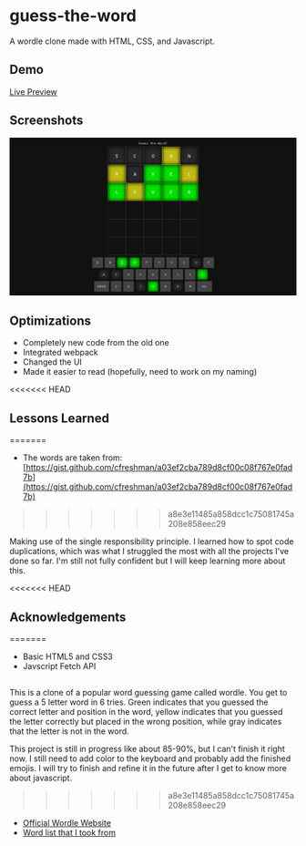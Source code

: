 # guess-the-word

A wordle clone made with HTML, CSS, and Javascript.

## Demo

[Live Preview](https://nevz9.github.io/wordle-project/)

## Screenshots

![App Screenshot](preview.png)

## Optimizations

- Completely new code from the old one
- Integrated webpack
- Changed the UI
- Made it easier to read (hopefully, need to work on my naming)

<<<<<<< HEAD
## Lessons Learned
=======
- The words are taken from: [https://gist.github.com/cfreshman/a03ef2cba789d8cf00c08f767e0fad7b](https://gist.github.com/cfreshman/a03ef2cba789d8cf00c08f767e0fad7b)
>>>>>>> a8e3e11485a858dcc1c75081745a208e858eec29

Making use of the single responsibility principle. I learned how to spot code duplications, which was what I struggled the most with all the projects I've done so far. I'm still not fully confident but I will keep learning more about this.

<<<<<<< HEAD
## Acknowledgements
=======
- Basic HTML5 and CSS3
- Javscript Fetch API

##

This is a clone of a popular word guessing game called wordle. You get to guess a 5 letter word in 6 tries. Green indicates that you guessed the correct letter and position in the word, yellow indicates that you guessed the letter correctly but placed in the wrong position, while gray indicates that the letter is not in the word.

This project is still in progress like about 85-90%, but I can't finish it right now. I still need to add color to the keyboard and probably add the finished emojis. I will try to finish and refine it in the future after I get to know more about javascript.
>>>>>>> a8e3e11485a858dcc1c75081745a208e858eec29

- [Official Wordle Website](https://www.nytimes.com/games/wordle/index.html)
- [Word list that I took from](https://gist.github.com/cfreshman/a03ef2cba789d8cf00c08f767e0fad7b)
